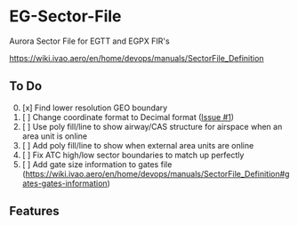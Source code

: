 # EG-Sector-File
Aurora Sector File for EGTT and EGPX FIR's



https://wiki.ivao.aero/en/home/devops/manuals/SectorFile_Definition


## To Do

0) [x] Find lower resolution GEO boundary
1) [ ] Change coordinate format to Decimal format ([Issue #1][i1])
2) [ ] Use poly fill/line to show airway/CAS structure for airspace when an area unit is online
3) [ ] Add poly fill/line to show when external area units are online
4) [ ] Fix ATC high/low sector boundaries to match up perfectly
5) [ ] Add gate size information to gates file (https://wiki.ivao.aero/en/home/devops/manuals/SectorFile_Definition#gates-gates-information)

## Features


[i1]: https://github.com/IVAO-XU/EG-Sector-File/issues/1